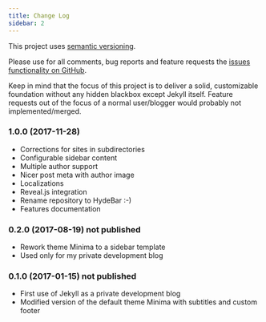 ```yaml
---
title: Change Log
sidebar: 2
---
```

This project uses [semantic versioning](http://semver.org).

Please use for all comments, bug reports and feature requests the [issues functionality on GitHub](https://github.com/ogobrecht/hydebar/issues).

Keep in mind that the focus of this project is to deliver a solid, customizable foundation without any hidden blackbox except Jekyll itself. Feature requests out of the focus of a normal user/blogger would probably not implemented/merged.


### 1.0.0 (2017-11-28)

- Corrections for sites in subdirectories
- Configurable sidebar content
- Multiple author support
- Nicer post meta with author image
- Localizations
- Reveal.js integration
- Rename repository to HydeBar :-)
- Features documentation


### 0.2.0 (2017-08-19) not published

- Rework theme Minima to a sidebar template
- Used only for my private development blog


### 0.1.0 (2017-01-15) not published

- First use of Jekyll as a private development blog
- Modified version of the default theme Minima with subtitles and custom footer
